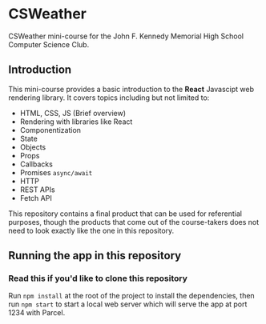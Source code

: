# CSWeather

CSWeather mini-course for the John F. Kennedy Memorial High School Computer Science Club.

## Introduction

This mini-course provides a basic introduction to the **React** Javascipt web rendering library. It covers topics including but not limited to:
- HTML, CSS, JS (Brief overview)
- Rendering with libraries like React
- Componentization
- State
- Objects
- Props
- Callbacks
- Promises `async/await`
- HTTP
- REST APIs
- Fetch API

This repository contains a final product that can be used for referential purposes, though the products that come out of the course-takers does not need to look exactly like the one in this repository.

## Running the app in this repository

### Read this if you'd like to clone this repository

Run `npm install` at the root of the project to install the dependencies, then run `npm start` to start a local web server which will serve the app at port 1234 with Parcel.